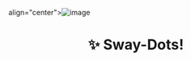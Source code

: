 align="center">![image](https://github.com/laggy-tux/sway-Dots/assets/85402808/d695d38c-fc77-47db-93b5-727364a90677)

<h1 align="center">✨ Sway-Dots!</h1>
